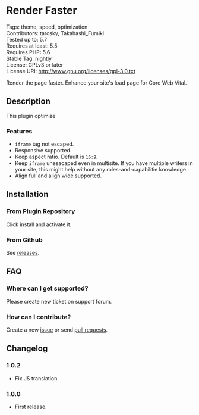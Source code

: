 # Render Faster

Tags: theme, speed, optimization  
Contributors: tarosky, Takahashi_Fumiki  
Tested up to: 5.7  
Requires at least: 5.5  
Requires PHP: 5.6  
Stable Tag: nightly  
License: GPLv3 or later  
License URI: http://www.gnu.org/licenses/gpl-3.0.txt

Render the page faster. Enhance your site's load page for Core Web Vital.

## Description

This plugin optimize 

### Features

- `iframe` tag not escaped.
- Responsive supported.
- Keep aspect ratio. Default is <code>16:9</code>.
- Keep `iframe` unesacaped even in multisite. If you have multiple  writers in your site, this might help without any roles-and-capabilitie knowledge.
- Align full and align wide supported.

## Installation

### From Plugin Repository

Click install and activate it.

### From Github

See [releases](https://github.com/tarosky/taro-iframe-block/releases).

## FAQ

### Where can I get supported?

Please create new ticket on support forum.

### How can I contribute?

Create a new [issue](https://github.com/tarosky/taro-iframe-block/issues) or send [pull requests](https://github.com/tarosky/taro-iframe-block/pulls).

## Changelog

### 1.0.2

* Fix JS translation.

### 1.0.0

* First release.
